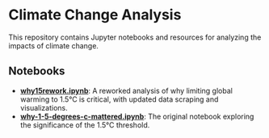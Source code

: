 # Climate Change Analysis

This repository contains Jupyter notebooks and resources for analyzing the impacts of climate change.

## Notebooks
- **[why15rework.ipynb](why15rework.ipynb)**: A reworked analysis of why limiting global warming to 1.5°C is critical, with updated data scraping and visualizations.
- **[why-1-5-degrees-c-mattered.ipynb](why-1-5-degrees-c-mattered.ipynb)**: The original notebook exploring the significance of the 1.5°C threshold.
